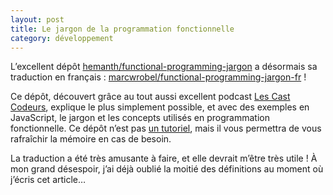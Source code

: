 ```yaml
---
layout: post
title: Le jargon de la programmation fonctionnelle
category: développement
---
```


L’excellent dépôt [hemanth/functional-programming-jargon](https://github.com/hemanth/functional-programming-jargon) a
désormais sa traduction en français :
[marcwrobel/functional-programming-jargon-fr](https://github.com/marcwrobel/functional-programming-jargon-fr) !

Ce dépôt, découvert grâce au tout aussi excellent podcast [Les Cast Codeurs](https://lescastcodeurs.com/), explique
le plus simplement possible, et avec des exemples en JavaScript, le jargon et les concepts utilisés en programmation
fonctionnelle. Ce dépôt n’est pas [un tutoriel](https://fpsimplified.com/), mais il vous permettra de vous rafraîchir
la mémoire en cas de besoin.

La traduction a été très amusante à faire, et elle devrait m’être très utile ! À mon grand désespoir, j’ai déjà oublié
la moitié des définitions au moment où j’écris cet article…
